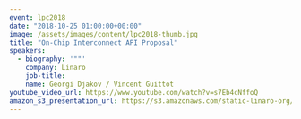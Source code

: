 ```yaml
---
event: lpc2018
date: "2018-10-25 01:00:00+00:00"
image: /assets/images/content/lpc2018-thumb.jpg
title: "On-Chip Interconnect API Proposal"
speakers:
  - biography: '""'
    company: Linaro
    job-title:
    name: Georgi Djakov / Vincent Guittot
youtube_video_url: https://www.youtube.com/watch?v=s7Eb4cNffoQ
amazon_s3_presentation_url: https://s3.amazonaws.com/static-linaro-org/event-resources/lpc2018/LPC2018_On-Chip_Interconnect_API.pdf
---
```

